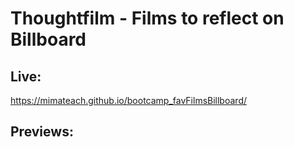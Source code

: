 # Thoughtfilm - Films to reflect on Billboard



## Live: 

https://mimateach.github.io/bootcamp_favFilmsBillboard/


## Previews: 

